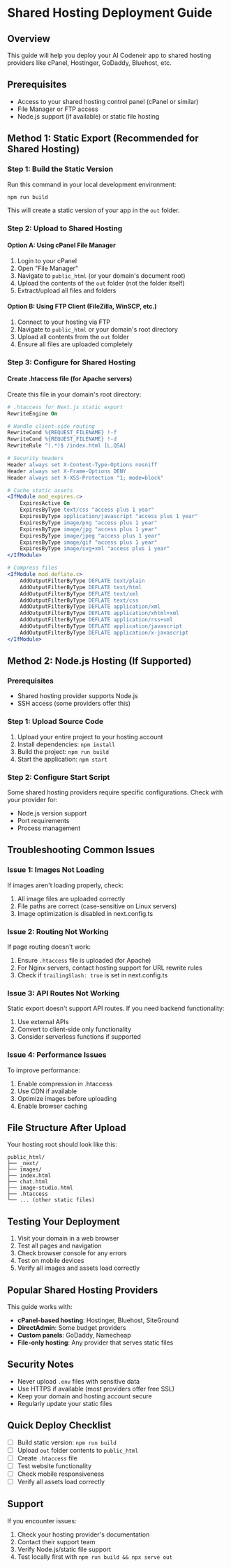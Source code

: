 # Shared Hosting Deployment Guide

## Overview
This guide will help you deploy your AI Codeneir app to shared hosting providers like cPanel, Hostinger, GoDaddy, Bluehost, etc.

## Prerequisites
- Access to your shared hosting control panel (cPanel or similar)
- File Manager or FTP access
- Node.js support (if available) or static file hosting

## Method 1: Static Export (Recommended for Shared Hosting)

### Step 1: Build the Static Version
Run this command in your local development environment:

```bash
npm run build
```

This will create a static version of your app in the `out` folder.

### Step 2: Upload to Shared Hosting

#### Option A: Using cPanel File Manager
1. Login to your cPanel
2. Open "File Manager"
3. Navigate to `public_html` (or your domain's document root)
4. Upload the contents of the `out` folder (not the folder itself)
5. Extract/upload all files and folders

#### Option B: Using FTP Client (FileZilla, WinSCP, etc.)
1. Connect to your hosting via FTP
2. Navigate to `public_html` or your domain's root directory
3. Upload all contents from the `out` folder
4. Ensure all files are uploaded completely

### Step 3: Configure for Shared Hosting

#### Create .htaccess file (for Apache servers)
Create this file in your domain's root directory:

```apache
# .htaccess for Next.js static export
RewriteEngine On

# Handle client-side routing
RewriteCond %{REQUEST_FILENAME} !-f
RewriteCond %{REQUEST_FILENAME} !-d
RewriteRule ^(.*)$ /index.html [L,QSA]

# Security headers
Header always set X-Content-Type-Options nosniff
Header always set X-Frame-Options DENY
Header always set X-XSS-Protection "1; mode=block"

# Cache static assets
<IfModule mod_expires.c>
    ExpiresActive On
    ExpiresByType text/css "access plus 1 year"
    ExpiresByType application/javascript "access plus 1 year"
    ExpiresByType image/png "access plus 1 year"
    ExpiresByType image/jpg "access plus 1 year"
    ExpiresByType image/jpeg "access plus 1 year"
    ExpiresByType image/gif "access plus 1 year"
    ExpiresByType image/svg+xml "access plus 1 year"
</IfModule>

# Compress files
<IfModule mod_deflate.c>
    AddOutputFilterByType DEFLATE text/plain
    AddOutputFilterByType DEFLATE text/html
    AddOutputFilterByType DEFLATE text/xml
    AddOutputFilterByType DEFLATE text/css
    AddOutputFilterByType DEFLATE application/xml
    AddOutputFilterByType DEFLATE application/xhtml+xml
    AddOutputFilterByType DEFLATE application/rss+xml
    AddOutputFilterByType DEFLATE application/javascript
    AddOutputFilterByType DEFLATE application/x-javascript
</IfModule>
```

## Method 2: Node.js Hosting (If Supported)

### Prerequisites
- Shared hosting provider supports Node.js
- SSH access (some providers offer this)

### Step 1: Upload Source Code
1. Upload your entire project to your hosting account
2. Install dependencies: `npm install`
3. Build the project: `npm run build`
4. Start the application: `npm start`

### Step 2: Configure Start Script
Some shared hosting providers require specific configurations. Check with your provider for:
- Node.js version support
- Port requirements
- Process management

## Troubleshooting Common Issues

### Issue 1: Images Not Loading
If images aren't loading properly, check:
1. All image files are uploaded correctly
2. File paths are correct (case-sensitive on Linux servers)
3. Image optimization is disabled in next.config.ts

### Issue 2: Routing Not Working
If page routing doesn't work:
1. Ensure `.htaccess` file is uploaded (for Apache)
2. For Nginx servers, contact hosting support for URL rewrite rules
3. Check if `trailingSlash: true` is set in next.config.ts

### Issue 3: API Routes Not Working
Static export doesn't support API routes. If you need backend functionality:
1. Use external APIs
2. Convert to client-side only functionality
3. Consider serverless functions if supported

### Issue 4: Performance Issues
To improve performance:
1. Enable compression in .htaccess
2. Use CDN if available
3. Optimize images before uploading
4. Enable browser caching

## File Structure After Upload
Your hosting root should look like this:
```
public_html/
├── _next/
├── images/
├── index.html
├── chat.html
├── image-studio.html
├── .htaccess
└── ... (other static files)
```

## Testing Your Deployment
1. Visit your domain in a web browser
2. Test all pages and navigation
3. Check browser console for any errors
4. Test on mobile devices
5. Verify all images and assets load correctly

## Popular Shared Hosting Providers
This guide works with:
- **cPanel-based hosting**: Hostinger, Bluehost, SiteGround
- **DirectAdmin**: Some budget providers
- **Custom panels**: GoDaddy, Namecheap
- **File-only hosting**: Any provider that serves static files

## Security Notes
- Never upload `.env` files with sensitive data
- Use HTTPS if available (most providers offer free SSL)
- Keep your domain and hosting account secure
- Regularly update your static files

## Quick Deploy Checklist
- [ ] Build static version: `npm run build`
- [ ] Upload `out` folder contents to `public_html`
- [ ] Create `.htaccess` file
- [ ] Test website functionality
- [ ] Check mobile responsiveness
- [ ] Verify all assets load correctly

## Support
If you encounter issues:
1. Check your hosting provider's documentation
2. Contact their support team
3. Verify Node.js/static file support
4. Test locally first with `npm run build && npx serve out`
